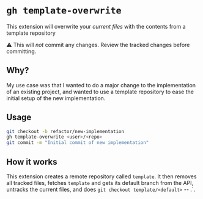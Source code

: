 # `gh template-overwrite`

This extension will overwrite your *current files* with the contents from a
template repository

:warning: This will *not* commit any changes. Review the tracked changes before
committing.

## Why?

My use case was that I wanted to do a major change to the implementation of an
existing project, and wanted to use a template repository to ease the initial
setup of the new implementation.

## Usage

```bash
git checkout -b refactor/new-implementation
gh template-overwrite <user>/<repo>
git commit -m "Initial commit of new implementation"
```

## How it works

This extension creates a remote repository called `template`. It then removes
all tracked files, fetches `template` and gets its default branch from the API,
untracks the current files, and does `git checkout template/<default>` -- .`.
